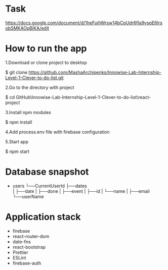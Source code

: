 # Task 
https://docs.google.com/document/d/1heFuihWrsw14bCpUdr6fla9ysqE6IrsobSMKAOpBiKA/edit

# How to run the app

1.Download or clone project to desktop

$ git clone https://github.com/MashaArchipenko/Innowise-Lab-Internship-Level-1-Clever-to-do-list.git

2.Go to the directory with project

$ cd GitHub\Innowise-Lab-Internship-Level-1-Clever-to-do-list\react-project

3.Install npm modules

$ npm install

4.Add process.env file with firebase configuration

5.Start app

$ npm start

# Database snapshot

* users
    └──CurrentUserId
         ├──dates   
         |    ├──date
         |    ├──done
         |    ├──event
         |    ├──id
         |    └──name
         | 
         ├──email
         └──userName
    

# Application stack

- firebase
- react-router-dom
- date-fns
- react-bootstrap
- Prettier
- ESLint
- firebase-auth





